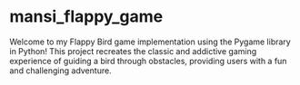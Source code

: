 # mansi_flappy_game

Welcome to my Flappy Bird game implementation using the Pygame library in Python! This project recreates the classic and addictive gaming experience of guiding a bird through obstacles, providing users with a fun and challenging adventure. 
